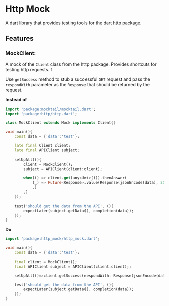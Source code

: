 # Http Mock

A dart library that provides testing tools for the dart [http](https://pub.dev/packagse/http) package.

## Features

### MockClient:

A mock of the `Client` class from the http package. Provides shortcuts for testing http requests. f

Use `getSuccess` method to stub a successful `GET` request and pass the `respondWith` parameter as the `Response` that should be returned by the request.

**Instead of**

```dart
import 'package:mocktail/mocktail.dart';
import 'package:http/http.dart';

class MockClient extends Mock implements Client{}

void main(){
    const data = {'data':'test'};

    late final Client client;
    late final APIClient subject;

    setUpAll((){
        client = MockClient();
        subject = APIClient(client:client);

        when(() => client.get(any<Uri>())).thenAnswer(
            (_) => Future<Response>.value(Response(jsonEncode(data), 200)
            ,)
        ,)
    });

    test('should get the data from the API', (){
        expectLater(subject.getData(), completion(data));
    });
}
```

**Do**

```dart
import 'package:http_mock/http_mock.dart';

void main(){
    const data = {'data':'test'};

    final client = MockClient();
    final APIClient subject = APIClient(client:client);;

    setUpAll(()=>client.getSuccess(respondWith: Response(jsonEncode(data), 200)));

    test('should get the data from the API', (){
        expectLater(subject.getData(), completion(data));
    });
}
```
